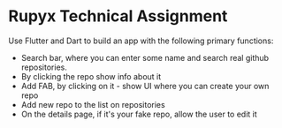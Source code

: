 # Rupyx Technical Assignment

Use Flutter and Dart to build an app with the following primary functions:

* Search bar, where you can enter some name and search real github repositories.
* By clicking the repo show info about it
* Add FAB, by clicking on it - show UI where you can create your own repo
* Add new repo to the list on repositories
* On the details page, if it's your fake repo, allow the user to edit it

